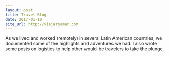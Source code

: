 ```yaml
---
layout: post
title: Travel Blog
date: 2017-01-10
site_url: http://viajaryamar.com
---
```

As we lived and worked (remotely) in several Latin American countries, we documented some of the highlights and adventures we had. I also wrote some posts on logistics to help other would-be travelers to take the plunge.
